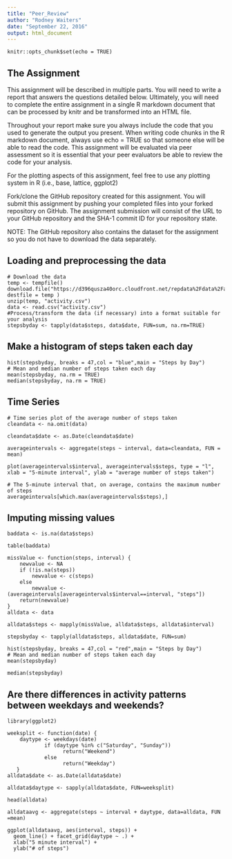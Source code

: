 ```yaml
---
title: "Peer_Review"
author: "Rodney Waiters"
date: "September 22, 2016"
output: html_document
---
```


```{r setup, include=FALSE}
knitr::opts_chunk$set(echo = TRUE)
```
## The Assignment
This assignment will be described in multiple parts. You will need to write a report that answers the questions detailed below. Ultimately, you will need to complete the entire assignment in a single R markdown document that can be processed by knitr and be transformed into an HTML file.

Throughout your report make sure you always include the code that you used to generate the output you present. When writing code chunks in the R markdown document, always use echo = TRUE so that someone else will be able to read the code. This assignment will be evaluated via peer assessment so it is essential that your peer evaluators be able to review the code for your analysis.

For the plotting aspects of this assignment, feel free to use any plotting system in R (i.e., base, lattice, ggplot2)

Fork/clone the GitHub repository created for this assignment. You will submit this assignment by pushing your completed files into your forked repository on GitHub. The assignment submission will consist of the URL to your GitHub repository and the SHA-1 commit ID for your repository state.

NOTE: The GitHub repository also contains the dataset for the assignment so you do not have to download the data separately.
## Loading and preprocessing the data
```{r activity}
# Download the data
temp <- tempfile()
download.file("https://d396qusza40orc.cloudfront.net/repdata%2Fdata%2Factivity.zip", destfile = temp )
unzip(temp, "activity.csv")
data <- read.csv("activity.csv")
#Process/transform the data (if necessary) into a format suitable for your analysis
stepsbyday <- tapply(data$steps, data$date, FUN=sum, na.rm=TRUE)
```
## Make a histogram of steps taken each day
```{r stepsbyday}
hist(stepsbyday, breaks = 47,col = "blue",main = "Steps by Day")
# Mean and median number of steps taken each day
mean(stepsbyday, na.rm = TRUE)
median(stepsbyday, na.rm = TRUE)
```
## Time Series
```{r cleandata}
# Time series plot of the average number of steps taken
cleandata <- na.omit(data)

cleandata$date <- as.Date(cleandata$date)

averageintervals <- aggregate(steps ~ interval, data=cleandata, FUN = mean)

plot(averageintervals$interval, averageintervals$steps, type = "l", xlab = "5-minute interval", ylab = "average number of steps taken")

# The 5-minute interval that, on average, contains the maximum number of steps
averageintervals[which.max(averageintervals$steps),]
```
## Imputing missing values
```{r baddata}
baddata <- is.na(data$steps)

table(baddata)

missValue <- function(steps, interval) {
    newvalue <- NA
    if (!is.na(steps))
        newvalue <- c(steps)
    else
        newvalue <- (averageintervals[averageintervals$interval==interval, "steps"])
    return(newvalue)
}
alldata <- data

alldata$steps <- mapply(missValue, alldata$steps, alldata$interval)

stepsbyday <- tapply(alldata$steps, alldata$date, FUN=sum)

hist(stepsbyday, breaks = 47,col = "red",main = "Steps by Day")
# Mean and median number of steps taken each day
mean(stepsbyday)

median(stepsbyday)
```
## Are there differences in activity patterns between weekdays and weekends?
```{r weekends}
library(ggplot2)

weeksplit <- function(date) {
    daytype <- weekdays(date)
            if (daytype %in% c("Saturday", "Sunday"))
                  return("Weekend")
            else 
                  return("Weekday")
   }
alldata$date <- as.Date(alldata$date)

alldata$daytype <- sapply(alldata$date, FUN=weeksplit)

head(alldata)

alldataavg <- aggregate(steps ~ interval + daytype, data=alldata, FUN =mean)

ggplot(alldataavg, aes(interval, steps)) + 
  geom_line() + facet_grid(daytype ~ .) +
  xlab("5 minute interval") +
  ylab("# of steps")

```

